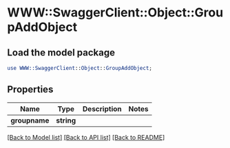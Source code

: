 # WWW::SwaggerClient::Object::GroupAddObject

## Load the model package
```perl
use WWW::SwaggerClient::Object::GroupAddObject;
```

## Properties
Name | Type | Description | Notes
------------ | ------------- | ------------- | -------------
**groupname** | **string** |  | 

[[Back to Model list]](../README.md#documentation-for-models) [[Back to API list]](../README.md#documentation-for-api-endpoints) [[Back to README]](../README.md)


